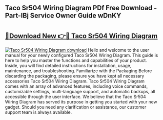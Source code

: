 ## Taco Sr504 Wiring Diagram PDf Free Download - Part-IBj Service Owner Guide wDnKY

# <h2><a href="http://dfie0v.blite.top/?on=Taco+Sr504+Wiring+Diagram">🔗Download New 👉🔴 Taco Sr504 Wiring Diagram</a></h2>

[![Taco Sr504 Wiring Diagram download](https://i.imgur.com/lujVjoI.png)](http://dfie0v.blite.top/?on=Taco+Sr504+Wiring+Diagram)
Hello and welcome to the user manual for your newly configured Taco Sr504 Wiring Diagram. This guide is here to help you master the functions and capabilities of your product. Inside, you will find detailed instructions for installation, usage, maintenance, and troubleshooting. Familiarize with the Packaging Before discarding the packaging, please ensure you have kept all necessary accessories Taco Sr504 Wiring Diagram. Taco Sr504 Wiring Diagram comes with an array of advanced features, including voice commands, customizable settings, multi-language support, and automatic backups, all accessible through the user interface. We believe that the Taco Sr504 Wiring Diagram has served its purpose in getting you started with your new gadget. Should you need any clarification or assistance, our customer support team is always available.
